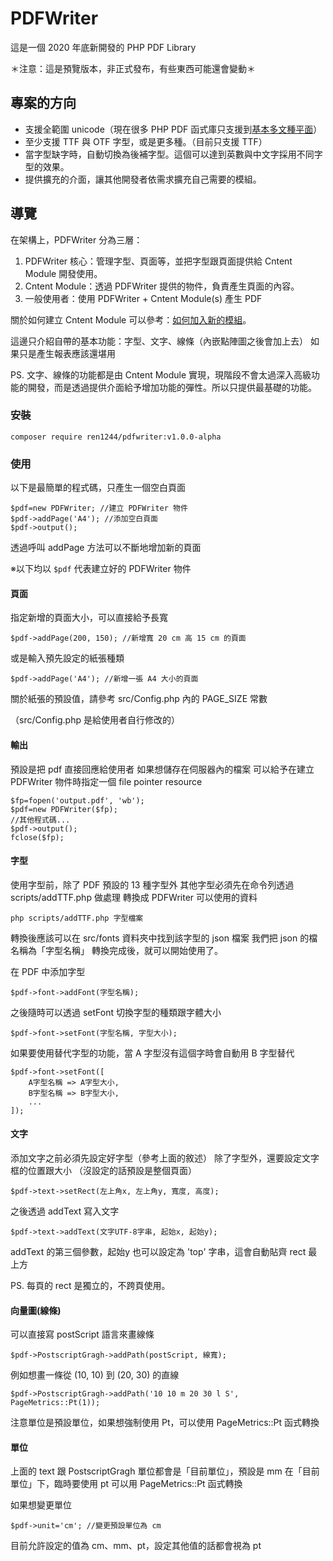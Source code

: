 # PDFWriter

這是一個 2020 年底新開發的 PHP PDF Library

＊注意：這是預覽版本，非正式發布，有些東西可能還會變動＊

## 專案的方向

* 支援全範圍 unicode（現在很多 PHP PDF 函式庫只支援到[基本多文種平面](https://zh.wikipedia.org/wiki/Unicode%E5%AD%97%E7%AC%A6%E5%B9%B3%E9%9D%A2%E6%98%A0%E5%B0%84#%E5%9F%BA%E6%9C%AC%E5%A4%9A%E6%96%87%E7%A7%8D%E5%B9%B3%E9%9D%A2)）
* 至少支援 TTF 與 OTF 字型，或是更多種。（目前只支援 TTF）
* 當字型缺字時，自動切換為後補字型。這個可以達到英數與中文字採用不同字型的效果。
* 提供擴充的介面，讓其他開發者依需求擴充自己需要的模組。

## 導覽

在架構上，PDFWriter 分為三層：
1. PDFWriter 核心：管理字型、頁面等，並把字型跟頁面提供給 Cntent Module 開發使用。
2. Cntent Module：透過 PDFWriter 提供的物件，負責產生頁面的內容。
3. 一般使用者：使用 PDFWriter + Cntent Module(s) 產生 PDF

關於如何建立 Cntent Module 可以參考：[如何加入新的模組](doc/module.md)。

這邊只介紹自帶的基本功能：字型、文字、線條（內嵌點陣圖之後會加上去）
如果只是產生報表應該還堪用

PS. 文字、線條的功能都是由 Cntent Module 實現，現階段不會太過深入高級功能的開發，而是透過提供介面給予增加功能的彈性。所以只提供最基礎的功能。

### 安裝

    composer require ren1244/pdfwriter:v1.0.0-alpha

### 使用

以下是最簡單的程式碼，只產生一個空白頁面

    $pdf=new PDFWriter; //建立 PDFWriter 物件
    $pdf->addPage('A4'); //添加空白頁面
    $pdf->output();

透過呼叫 addPage 方法可以不斷地增加新的頁面

※以下均以 `$pdf` 代表建立好的 PDFWriter 物件

#### 頁面

指定新增的頁面大小，可以直接給予長寬

    $pdf->addPage(200, 150); //新增寬 20 cm 高 15 cm 的頁面

或是輸入預先設定的紙張種類

    $pdf->addPage('A4'); //新增一張 A4 大小的頁面

關於紙張的預設值，請參考 src/Config.php 內的 PAGE_SIZE 常數

（src/Config.php 是給使用者自行修改的）

#### 輸出

預設是把 pdf 直接回應給使用者
如果想儲存在伺服器內的檔案
可以給予在建立 PDFWriter 物件時指定一個 file pointer resource

    $fp=fopen('output.pdf', 'wb');
    $pdf=new PDFWriter($fp);
    //其他程式碼...
    $pdf->output();
    fclose($fp);

#### 字型

使用字型前，除了 PDF 預設的 13 種字型外
其他字型必須先在命令列透過 scripts/addTTF.php 做處理
轉換成 PDFWriter 可以使用的資料

    php scripts/addTTF.php 字型檔案

轉換後應該可以在 src/fonts 資料夾中找到該字型的 json 檔案
我們把 json 的檔名稱為「字型名稱」
轉換完成後，就可以開始使用了。

在 PDF 中添加字型

    $pdf->font->addFont(字型名稱);

之後隨時可以透過 setFont 切換字型的種類跟字體大小

    $pdf->font->setFont(字型名稱, 字型大小);

如果要使用替代字型的功能，當 A 字型沒有這個字時會自動用 B 字型替代

    $pdf->font->setFont([
        A字型名稱 => A字型大小,
        B字型名稱 => B字型大小,
        ...
    ]);

#### 文字

添加文字之前必須先設定好字型（參考上面的敘述）
除了字型外，還要設定文字框的位置跟大小
（沒設定的話預設是整個頁面）

    $pdf->text->setRect(左上角x, 左上角y, 寬度, 高度);

之後透過 addText 寫入文字

    $pdf->text->addText(文字UTF-8字串, 起始x, 起始y);

addText 的第三個參數，起始y 也可以設定為 'top' 字串，這會自動貼齊 rect 最上方

PS. 每頁的 rect 是獨立的，不跨頁使用。

#### 向量圖(線條)

可以直接寫 postScript 語言來畫線條

    $pdf->PostscriptGragh->addPath(postScript, 線寬);

例如想畫一條從 (10, 10) 到 (20, 30) 的直線

    $pdf->PostscriptGragh->addPath('10 10 m 20 30 l S', PageMetrics::Pt(1));

注意單位是預設單位，如果想強制使用 Pt，可以使用 PageMetrics::Pt 函式轉換

#### 單位

上面的 text 跟 PostscriptGragh 單位都會是「目前單位」，預設是 mm
在「目前單位」下，臨時要使用 pt 可以用 PageMetrics::Pt 函式轉換

如果想變更單位

    $pdf->unit='cm'; //變更預設單位為 cm

目前允許設定的值為 cm、mm、pt，設定其他值的話都會視為 pt
